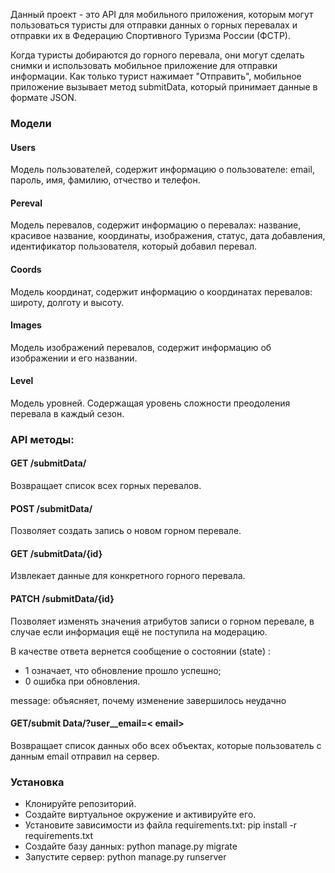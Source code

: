 Данный проект - это API для мобильного приложения, которым могут пользоваться туристы для отправки данных о горных перевалах и отправки их в Федерацию Спортивного Туризма России (ФСТР).

Когда туристы добираются до горного перевала, они могут сделать снимки и использовать мобильное приложение для отправки информации. Как только турист нажимает "Отправить", мобильное приложение вызывает метод submitData, который принимает данные в формате JSON.


### **Модели**
#### **Users**

Модель пользователей, содержит информацию о пользователе: email, пароль, имя, фамилию, отчество и телефон.

#### **Pereval**

Модель перевалов, содержит информацию о перевалах: название, красивое название, координаты, изображения, статус, дата добавления, идентификатор пользователя, который добавил перевал.

#### **Coords**

Модель координат, содержит информацию о координатах перевалов: широту, долготу и высоту.

#### **Images**

Модель изображений перевалов, содержит информацию об изображении и его названии.

#### **Level**

Модель уровней. Содержащая уровень сложности преодоления перевала в каждый сезон.



### **API методы:**

#### GET /submitData/

Возвращает список всех горных перевалов.

#### **POST /submitData/**

Позволяет создать запись о новом горном перевале.

#### **GET /submitData/{id}**

Извлекает данные для конкретного горного перевала.

#### **PATCH /submitData/{id}**

Позволяет изменять значения атрибутов записи о горном перевале, в случае если информация ещё не поступила на модерацию.

В качестве ответа вернется сообщение о состоянии (state) :

 - 1 означает, что обновление прошло успешно;
 - 0 ошибка при обновления.

message: объясняет, почему изменение завершилось неудачно

#### **GET/submit Data/?user__email=< email>**

Возвращает список данных обо всех объектах, которые пользователь с данным email отправил на сервер.

### **Установка**

* Клонируйте репозиторий.
* Создайте виртуальное окружение и активируйте его.
* Установите зависимости из файла requirements.txt: pip install -r requirements.txt
* Создайте базу данных: python manage.py migrate
* Запустите сервер: python manage.py runserver

